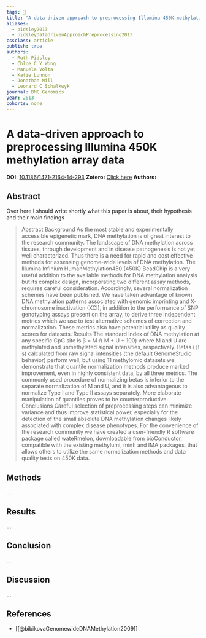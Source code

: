 ```yaml
---
tags: 📱
title: "A data-driven approach to preprocessing Illumina 450K methylation array data"
aliases:
  - pidsley2013
  - pidsleyDatadrivenApproachPreprocessing2013
cssclass: article
publish: true
authors:
  - Ruth Pidsley
  - Chloe C Y Wong
  - Manuela Volta
  - Katie Lunnon
  - Jonathan Mill
  - Leonard C Schalkwyk
journal: BMC Genomics
year: 2013
cohorts: none
---
```

# A data-driven approach to preprocessing Illumina 450K methylation array data
**DOI:** [10.1186/1471-2164-14-293](https://www.doi.org/10.1186/1471-2164-14-293)
**Zotero:** [Click here](zotero://select/items/@pidsleyDatadrivenApproachPreprocessing2013)
**Authors:**

## Abstract
Over here I should write shortly what this paper is about, their hypothesis and their main findings
> Abstract Background As the most stable and experimentally accessible epigenetic mark, DNA methylation is of great interest to the research community. The landscape of DNA methylation across tissues, through development and in disease pathogenesis is not yet well characterized. Thus there is a need for rapid and cost effective methods for assessing genome-wide levels of DNA methylation. The Illumina Infinium HumanMethylation450 (450K) BeadChip is a very useful addition to the available methods for DNA methylation analysis but its complex design, incorporating two different assay methods, requires careful consideration. Accordingly, several normalization schemes have been published. We have taken advantage of known DNA methylation patterns associated with genomic imprinting and X-chromosome inactivation (XCI), in addition to the performance of SNP genotyping assays present on the array, to derive three independent metrics which we use to test alternative schemes of correction and normalization. These metrics also have potential utility as quality scores for datasets. Results The standard index of DNA methylation at any specific CpG site is β = M /( M + U + 100) where M and U are methylated and unmethylated signal intensities, respectively. Betas ( β s) calculated from raw signal intensities (the default GenomeStudio behavior) perform well, but using 11 methylomic datasets we demonstrate that quantile normalization methods produce marked improvement, even in highly consistent data, by all three metrics. The commonly used procedure of normalizing betas is inferior to the separate normalization of M and U, and it is also advantageous to normalize Type I and Type II assays separately. More elaborate manipulation of quantiles proves to be counterproductive. Conclusions Careful selection of preprocessing steps can minimize variance and thus improve statistical power, especially for the detection of the small absolute DNA methylation changes likely associated with complex disease phenotypes. For the convenience of the research community we have created a user-friendly R software package called wateRmelon, downloadable from bioConductor, compatible with the existing methylumi, minfi and IMA packages, that allows others to utilize the same normalization methods and data quality tests on 450K data.

## Methods
...

## Results
...

## Conclusion
...

## Discussion
...

## References
- [[@bibikovaGenomewideDNAMethylation2009]]